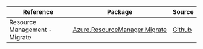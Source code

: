 | Reference | Package | Source |
|---|---|---|
|Resource Management - Migrate|[Azure.ResourceManager.Migrate](https://www.nuget.org/packages/Azure.ResourceManager.Migrate)|[Github](https://github.com/Azure/azure-sdk-for-net/blob/main/sdk/resourcemover/Azure.ResourceManager.Migrate)|
